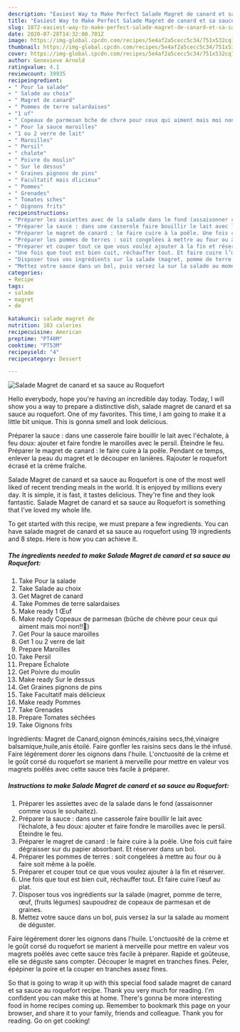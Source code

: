 ```yaml
---
description: "Easiest Way to Make Perfect Salade Magret de canard et sa sauce au Roquefort"
title: "Easiest Way to Make Perfect Salade Magret de canard et sa sauce au Roquefort"
slug: 1872-easiest-way-to-make-perfect-salade-magret-de-canard-et-sa-sauce-au-roquefort
date: 2020-07-28T14:32:00.701Z
image: https://img-global.cpcdn.com/recipes/5e4af2a5cecc5c34/751x532cq70/salade-magret-de-canard-et-sa-sauce-au-roquefort-photo-principale-de-la-recette.jpg
thumbnail: https://img-global.cpcdn.com/recipes/5e4af2a5cecc5c34/751x532cq70/salade-magret-de-canard-et-sa-sauce-au-roquefort-photo-principale-de-la-recette.jpg
cover: https://img-global.cpcdn.com/recipes/5e4af2a5cecc5c34/751x532cq70/salade-magret-de-canard-et-sa-sauce-au-roquefort-photo-principale-de-la-recette.jpg
author: Genevieve Arnold
ratingvalue: 4.1
reviewcount: 39935
recipeingredient:
- " Pour la salade"
- " Salade au choix"
- " Magret de canard"
- " Pommes de terre salardaises"
- "1 uf"
- " Copeaux de parmesan bche de chvre pour ceux qui aiment mais moi non"
- " Pour la sauce maroilles"
- "1 ou 2 verre de lait"
- " Maroilles"
- " Persil"
- " chalote"
- " Poivre du moulin"
- " Sur le dessus"
- " Graines pignons de pins"
- " Facultatif mais dlicieux"
- " Pommes"
- " Grenades"
- " Tomates sches"
- " Oignons frits"
recipeinstructions:
- "Préparer les assiettes avec de la salade dans le fond (assaisonner comme vous le souhaitez)."
- "Préparer la sauce : dans une casserole faire bouillir le lait avec l’échalote, à feu doux: ajouter et faire fondre le maroilles avec le persil. Éteindre le feu."
- "Préparer le magret de canard : le faire cuire à la poêle. Une fois cuit faire dégraisser sur du papier absorbant. Et réserver dans un bol."
- "Préparer les pommes de terres : soit congelées à mettre au four ou à faire soit même à la poêle."
- "Préparer et couper tout ce que vous voulez ajouter à la fin et réserver."
- "Une fois que tout est bien cuit, réchauffer tout. Et faire cuire l’œuf au plat."
- "Disposer tous vos ingrédients sur la salade (magret, pomme de terre, œuf, (fruits légumes) saupoudrez de copeaux de parmesan et de graines."
- "Mettez votre sauce dans un bol, puis versez la sur la salade au moment de déguster."
categories:
- Recipe
tags:
- salade
- magret
- de

katakunci: salade magret de 
nutrition: 103 calories
recipecuisine: American
preptime: "PT40M"
cooktime: "PT53M"
recipeyield: "4"
recipecategory: Dessert

---
```



![Salade Magret de canard et sa sauce au Roquefort](https://img-global.cpcdn.com/recipes/5e4af2a5cecc5c34/751x532cq70/salade-magret-de-canard-et-sa-sauce-au-roquefort-photo-principale-de-la-recette.jpg)

Hello everybody, hope you're having an incredible day today. Today, I will show you a way to prepare a distinctive dish, salade magret de canard et sa sauce au roquefort. One of my favorites. This time, I am going to make it a little bit unique. This is gonna smell and look delicious.

Préparer la sauce : dans une casserole faire bouillir le lait avec l&#39;échalote, à feu doux: ajouter et faire fondre le maroilles avec le persil. Éteindre le feu. Préparer le magret de canard : le faire cuire à la poêle. Pendant ce temps, enlever la peau du magret et le découper en lanières. Rajouter le roquefort écrasé et la crème fraîche.

Salade Magret de canard et sa sauce au Roquefort is one of the most well liked of recent trending meals in the world. It is enjoyed by millions every day. It is simple, it is fast, it tastes delicious. They're fine and they look fantastic. Salade Magret de canard et sa sauce au Roquefort is something that I've loved my whole life.


To get started with this recipe, we must prepare a few ingredients. You can have salade magret de canard et sa sauce au roquefort using 19 ingredients and 8 steps. Here is how you can achieve it.

<!--inarticleads1-->

##### The ingredients needed to make Salade Magret de canard et sa sauce au Roquefort:

1. Take  Pour la salade
1. Take  Salade au choix
1. Get  Magret de canard
1. Take  Pommes de terre salardaises
1. Make ready 1 Œuf
1. Make ready  Copeaux de parmesan (bûche de chèvre pour ceux qui aiment mais moi non!!🤮)
1. Get  Pour la sauce maroilles
1. Get 1 ou 2 verre de lait
1. Prepare  Maroilles
1. Take  Persil
1. Prepare  Échalote
1. Get  Poivre du moulin
1. Make ready  Sur le dessus
1. Get  Graines pignons de pins
1. Take  Facultatif mais délicieux
1. Make ready  Pommes
1. Take  Grenades
1. Prepare  Tomates séchées
1. Take  Oignons frits


Ingrédients: Magret de Canard,oignon émincés,raisins secs,thé,vinaigre balsamique,huile,anis étoilé. Faire gonfler les raisins secs dans le thé infusé. Faire légérement dorer les oignons dans l&#39;huile. L&#39;onctuosité de la crème et le goût corsé du roquefort se marient à merveille pour mettre en valeur vos magrets poêlés avec cette sauce très facile à préparer. 

<!--inarticleads2-->

##### Instructions to make Salade Magret de canard et sa sauce au Roquefort:

1. Préparer les assiettes avec de la salade dans le fond (assaisonner comme vous le souhaitez).
1. Préparer la sauce : dans une casserole faire bouillir le lait avec l’échalote, à feu doux: ajouter et faire fondre le maroilles avec le persil. Éteindre le feu.
1. Préparer le magret de canard : le faire cuire à la poêle. Une fois cuit faire dégraisser sur du papier absorbant. Et réserver dans un bol.
1. Préparer les pommes de terres : soit congelées à mettre au four ou à faire soit même à la poêle.
1. Préparer et couper tout ce que vous voulez ajouter à la fin et réserver.
1. Une fois que tout est bien cuit, réchauffer tout. Et faire cuire l’œuf au plat.
1. Disposer tous vos ingrédients sur la salade (magret, pomme de terre, œuf, (fruits légumes) saupoudrez de copeaux de parmesan et de graines.
1. Mettez votre sauce dans un bol, puis versez la sur la salade au moment de déguster.


Faire légérement dorer les oignons dans l&#39;huile. L&#39;onctuosité de la crème et le goût corsé du roquefort se marient à merveille pour mettre en valeur vos magrets poêlés avec cette sauce très facile à préparer. Rapide et goûteuse, elle se déguste sans compter. Découper le magret en tranches fines. Peler, épépiner la poire et la couper en tranches assez fines. 

So that is going to wrap it up with this special food salade magret de canard et sa sauce au roquefort recipe. Thank you very much for reading. I'm confident you can make this at home. There's gonna be more interesting food in home recipes coming up. Remember to bookmark this page on your browser, and share it to your family, friends and colleague. Thank you for reading. Go on get cooking!
